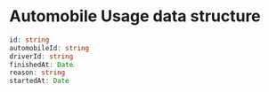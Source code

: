 # Automobile Usage data structure

```typescript
id: string
automobileId: string
driverId: string
finishedAt: Date
reason: string
startedAt: Date
```
